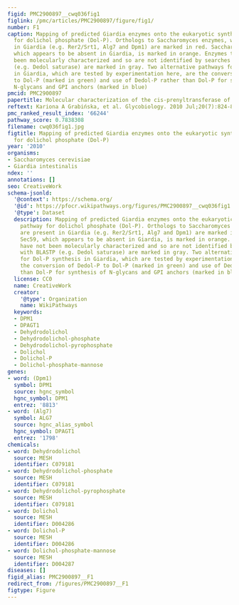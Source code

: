 ```yaml
---
figid: PMC2900897__cwq036fig1
figlink: /pmc/articles/PMC2900897/figure/fig1/
number: F1
caption: Mapping of predicted Giardia enzymes onto the eukaryotic synthetic pathway
  for dolichol phosphate (Dol-P). Orthologs to Saccharomyces enzymes, which are present
  in Giardia (e.g. Rer2/Srt1, Alg7 and Dpm1) are marked in red. Saccharomyces Sec59,
  which appears to be absent in Giardia, is marked in orange. Enzymes that have not
  been molecularly characterized and so are not identified by searches with BLASTP
  (e.g. Dedol saturase) are marked in gray. Two alternative pathways for Dol-P synthesis
  in Giardia, which are tested by experimentation here, are the conversion of Dedol-P
  to Dol-P (marked in green) and use of Dedol-P rather than Dol-P for synthesis of
  N-glycans and GPI anchors (marked in blue)
pmcid: PMC2900897
papertitle: Molecular characterization of the cis-prenyltransferase of Giardia lamblia.
reftext: Kariona A Grabińska, et al. Glycobiology. 2010 Jul;20(7):824-832.
pmc_ranked_result_index: '66244'
pathway_score: 0.7838308
filename: cwq036fig1.jpg
figtitle: Mapping of predicted Giardia enzymes onto the eukaryotic synthetic pathway
  for dolichol phosphate (Dol-P)
year: '2010'
organisms:
- Saccharomyces cerevisiae
- Giardia intestinalis
ndex: ''
annotations: []
seo: CreativeWork
schema-jsonld:
  '@context': https://schema.org/
  '@id': https://pfocr.wikipathways.org/figures/PMC2900897__cwq036fig1.html
  '@type': Dataset
  description: Mapping of predicted Giardia enzymes onto the eukaryotic synthetic
    pathway for dolichol phosphate (Dol-P). Orthologs to Saccharomyces enzymes, which
    are present in Giardia (e.g. Rer2/Srt1, Alg7 and Dpm1) are marked in red. Saccharomyces
    Sec59, which appears to be absent in Giardia, is marked in orange. Enzymes that
    have not been molecularly characterized and so are not identified by searches
    with BLASTP (e.g. Dedol saturase) are marked in gray. Two alternative pathways
    for Dol-P synthesis in Giardia, which are tested by experimentation here, are
    the conversion of Dedol-P to Dol-P (marked in green) and use of Dedol-P rather
    than Dol-P for synthesis of N-glycans and GPI anchors (marked in blue)
  license: CC0
  name: CreativeWork
  creator:
    '@type': Organization
    name: WikiPathways
  keywords:
  - DPM1
  - DPAGT1
  - Dehydrodolichol
  - Dehydrodolichol-phosphate
  - Dehydrodolichol-pyrophosphate
  - Dolichol
  - Dolichol-P
  - Dolichol-phosphate-mannose
genes:
- word: (Dpm1)
  symbol: DPM1
  source: hgnc_symbol
  hgnc_symbol: DPM1
  entrez: '8813'
- word: (Alg7)
  symbol: ALG7
  source: hgnc_alias_symbol
  hgnc_symbol: DPAGT1
  entrez: '1798'
chemicals:
- word: Dehydrodolichol
  source: MESH
  identifier: C079181
- word: Dehydrodolichol-phosphate
  source: MESH
  identifier: C079181
- word: Dehydrodolichol-pyrophosphate
  source: MESH
  identifier: C079181
- word: Dolichol
  source: MESH
  identifier: D004286
- word: Dolichol-P
  source: MESH
  identifier: D004286
- word: Dolichol-phosphate-mannose
  source: MESH
  identifier: D004287
diseases: []
figid_alias: PMC2900897__F1
redirect_from: /figures/PMC2900897__F1
figtype: Figure
---
```

